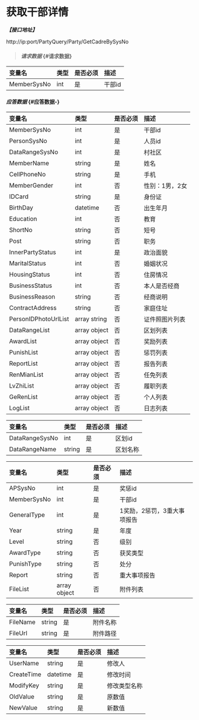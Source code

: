 # 获取干部详情

_**【接口地址】**_

http://ip:port/PartyQuery/Party/GetCadreBySysNo

> #### _请求数据_ {#请求数据}

| 变量名 | 类型 | 是否必须 | 描述 |
| :--- | :--- | :--- | :--- |
| MemberSysNo | int | 是 | 干部id |


#### _应答数据_ {#应答数据-}

| 变量名 | 类型 | 是否必须 | 描述 |
| :--- | :--- | :--- | :--- |
| MemberSysNo | int | 是 | 干部id |
| PersonSysNo | int | 是 | 人员id |
| DataRangeSysNo | int | 是 | 村社区 |
| MemberName | string | 是 | 姓名 |
| CellPhoneNo | string | 是 | 手机 |
| MemberGender | int | 否 | 性别：1男，2女 |
| IDCard | string | 是 | 身份证 |
| BirthDay | datetime | 否 | 出生年月 |
| Education | int | 否 | 教育 |
| ShortNo | string | 否 | 短号 |
| Post | string | 否 | 职务 |
| InnerPartyStatus | int | 是 | 政治面貌 |
| MaritalStatus | int | 否 | 婚姻状况 |
| HousingStatus | int | 否 | 住房情况 |
| BusinessStatus | int | 否 | 本人是否经商 |
| BusinessReason | string | 否 | 经商说明 |
| ContractAddress | string | 否 | 家庭住址 |
| PersonIDPhotoUrlList | array string | 否 | 证件照图片列表 |
| DataRangeList | array object | 否 | 区划列表 |
| AwardList | array object | 否 | 奖励列表 |
| PunishList | array object | 否 | 惩罚列表 |
| ReportList | array object | 否 | 报告列表 |
| RenMianList | array object | 否 | 任免列表 |
| LvZhiList | array object | 否 | 履职列表 |
| GeRenList | array object | 否 | 个人列表 |
| LogList | array object | 否 | 日志列表 |


| 变量名 | 类型 | 是否必须 | 描述 |
| :--- | :--- | :--- | :--- |
| DataRangeSysNo | int | 是 | 区划id |
| DataRangeName | string | 是 | 区划名称 |


| 变量名 | 类型 | 是否必须 | 描述 |
| :--- | :--- | :--- | :--- |
| APSysNo | int | 是 | 奖惩id |
| MemberSysNo | int | 是 | 干部id |
| GeneralType | int | 是 | 1奖励，2惩罚，3重大事项报告 |
| Year | string | 是 | 年度 |
| Level | string | 否 | 级别 |
| AwardType | string | 否 | 获奖类型 |
| PunishType | string | 否 | 处分 |
| Report | string | 否 | 重大事项报告 |
| FileList | array object | 否 | 附件列表 |

| 变量名 | 类型 | 是否必须 | 描述 |
| :--- | :--- | :--- | :--- |
| FileName | string | 是 | 附件名称 |
| FileUrl | string | 是 | 附件路径 |

| 变量名 | 类型 | 是否必须 | 描述 |
| :--- | :--- | :--- | :--- |
| UserName | string | 是 | 修改人 |
| CreateTime | datetime | 是 | 修改时间 |
| ModifyKey | string | 是 | 修改类型名称 |
| OldValue | string | 是 | 原数值 |
| NewValue | string | 是 | 新数值 |


